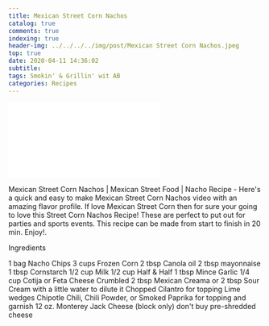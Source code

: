 ```yaml
---
title: Mexican Street Corn Nachos
catalog: true
comments: true
indexing: true
header-img: ../../../../img/post/Mexican Street Corn Nachos.jpeg
top: true
date: 2020-04-11 14:36:02
subtitle:
tags: Smokin' & Grillin' wit AB
categories: Recipes
---
```

<iframe frameborder="0" width="auto" height="auto"
src="//www.dailymotion.com/embed/video/x7t8yau?autoplay=1&mute=1"
allowfullscreen allow="autoplay"></iframe>

Mexican Street Corn Nachos | Mexican Street Food | Nacho Recipe - Here's a quick and easy to make Mexican Street Corn Nachos video with an amazing flavor profile. If love Mexican Street Corn then for sure your going to love this Street Corn Nachos Recipe! These are perfect to put out for parties and sports events. This recipe can be made from start to finish in 20 min. Enjoy!.

Ingredients

1 bag Nacho Chips
3 cups Frozen Corn
2 tbsp Canola oil
2 tbsp mayonnaise
1 tbsp Cornstarch
1/2 cup Milk
1/2 cup Half & Half
1 tbsp Mince Garlic
1/4 cup Cotija or Feta Cheese Crumbled
2 tbsp Mexican Creama or 2 tbsp Sour Cream with a little water to dilute it
Chopped Cilantro for topping 
Lime wedges
Chipotle Chili, Chili Powder, or Smoked Paprika for topping and garnish
12 oz. Monterey Jack Cheese (block only) don't buy pre-shredded cheese
